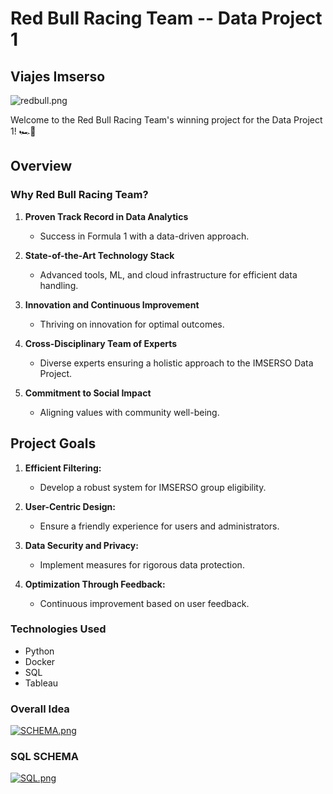 # Red Bull Racing Team -- Data Project 1

## Viajes Imserso

![redbull.png](https://cdn-1.motorsport.com/images/mgl/Y99JQRbY/s8/red-bull-racing-logo-1.jpg)

Welcome to the Red Bull Racing Team's winning project for the Data Project 1! 🏎️🚀

## Overview

### Why Red Bull Racing Team?

1. **Proven Track Record in Data Analytics**
   - Success in Formula 1 with a data-driven approach.

2. **State-of-the-Art Technology Stack**
   - Advanced tools, ML, and cloud infrastructure for efficient data handling.

3. **Innovation and Continuous Improvement**
   - Thriving on innovation for optimal outcomes.

4. **Cross-Disciplinary Team of Experts**
   - Diverse experts ensuring a holistic approach to the IMSERSO Data Project.

5. **Commitment to Social Impact**
   - Aligning values with community well-being.

## Project Goals

1. **Efficient Filtering:**
   - Develop a robust system for IMSERSO group eligibility.

2. **User-Centric Design:**
   - Ensure a friendly experience for users and administrators.

3. **Data Security and Privacy:**
   - Implement measures for rigorous data protection.

4. **Optimization Through Feedback:**
   - Continuous improvement based on user feedback.

### Technologies Used

- Python
- Docker
- SQL
- Tableau


### Overall Idea
[![SCHEMA.png](https://i.postimg.cc/j2CR7SCW/SCHEMA.png)](https://postimg.cc/y34qqBmB)

### SQL SCHEMA
[![SQL.png](https://i.postimg.cc/8zrWQ1pm/SQL.png)](https://postimg.cc/75wbSrT5)

